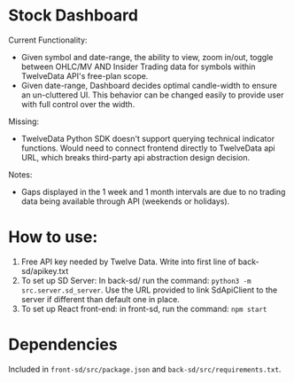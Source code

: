 # Stock Dashboard

Current Functionality:
 - Given symbol and date-range, the ability to view, zoom in/out, toggle between OHLC/MV AND Insider Trading data for symbols within TwelveData API's free-plan scope.
 - Given date-range, Dashboard decides optimal candle-width to ensure an un-cluttered UI. This behavior can be changed easily to provide user with full control over the width.

Missing:
- TwelveData Python SDK doesn't support querying technical indicator functions. Would need to connect frontend directly to TwelveData api URL, which breaks third-party api abstraction design decision.

Notes:
- Gaps displayed in the 1 week and 1 month intervals are due to no trading data being available through API (weekends or holidays).

# How to use:

1. Free API key needed by Twelve Data. Write into first line of back-sd/apikey.txt
2. To set up SD Server: In back-sd/ run the command: `python3 -m src.server.sd_server`. Use the URL provided to link SdApiClient to the server if different than default one in place.
3. To set up React front-end: in front-sd, run the command: `npm start`


# Dependencies 
Included in `front-sd/src/package.json` and `back-sd/src/requirements.txt`.
